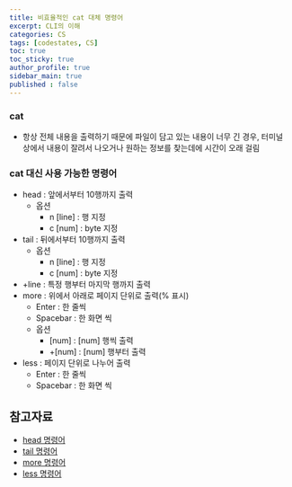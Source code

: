 ```yaml
---
title: 비효율적인 cat 대체 명령어
excerpt: CLI의 이해
categories: CS
tags: [codestates, CS]
toc: true
toc_sticky: true
author_profile: true
sidebar_main: true
published : false
---
```


### cat
- 항상 전체 내용을 출력하기 때문에 파일이 담고 있는 내용이 너무 긴 경우, 터미널 상에서 내용이 잘려서 나오거나 원하는 정보를 찾는데에 시간이 오래 걸림

### cat 대신 사용 가능한 명령어
- head : 앞에서부터 10행까지 출력
  - 옵션
    - n [line] : 행 지정
    - c [num] : byte 지정
- tail : 뒤에서부터 10행까지 출력
  - 옵션
    - n [line] : 행 지정
    - c [num] : byte 지정
- +line : 특정 행부터 마지막 행까지 출력
- more : 위에서 아래로 페이지 단위로 출력(% 표시) 
  - Enter : 한 줄씩  
  - Spacebar : 한 화면 씩 
  - 옵션
    - [num] : [num] 행씩 출력
    - +[num] : [num] 행부터 출력  
- less : 페이지 단위로 나누어 출력 
  - Enter : 한 줄씩 
  - Spacebar : 한 화면 씩


## 참고자료
- [head 명령어](http://www.incodom.kr/Linux/%EA%B8%B0%EB%B3%B8%EB%AA%85%EB%A0%B9%EC%96%B4/head)
- [tail 명령어](http://www.incodom.kr/Linux/%EA%B8%B0%EB%B3%B8%EB%AA%85%EB%A0%B9%EC%96%B4/tail)
- [more 명령어](http://www.incodom.kr/Linux/%EA%B8%B0%EB%B3%B8%EB%AA%85%EB%A0%B9%EC%96%B4/more)
- [less 명령어](http://www.incodom.kr/Linux/%EA%B8%B0%EB%B3%B8%EB%AA%85%EB%A0%B9%EC%96%B4/less)
